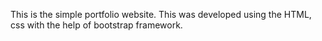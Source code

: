 This is the simple portfolio website. This was developed using the HTML, css with the help of bootstrap framework.
